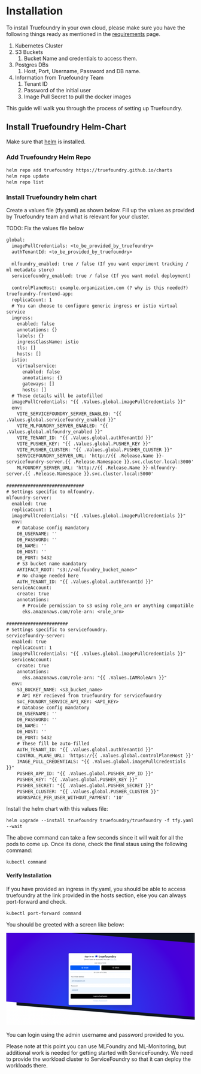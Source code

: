 # Installation

To install Truefoundry in your own cloud, please make sure you have the following things ready as 
mentioned in the [requirements](./requirements.md) page. 

1. Kubernetes Cluster
2. S3 Buckets
   1. Bucket Name and credentials to access them. 
3. Postgres DBs
   1. Host, Port, Username, Password and DB name. 
4. Information from Truefoundry Team
   1. Tenant ID
   2. Password of the initial user
   3. Image Pull Secret to pull the docker images

This guide will walk you through the process of setting up Truefoundry. 

## Install Truefoundry Helm-Chart

Make sure that [helm](https://helm.sh/docs/intro/install/) is installed.

### Add Truefoundry Helm Repo

```
helm repo add truefoundry https://truefoundry.github.io/charts
helm repo update
helm repo list
```

### Install Truefoundry helm chart

Create a values file (tfy.yaml) as shown below. Fill up the values as provided by Truefoundry team
and what is relevant for your cluster. 

TODO: Fix the values file below

```
global:
  imagePullCredentials: <to_be_provided_by_truefoundry>
  authTenantId: <to_be_provided_by_truefoundry>

  mlfoundry_enabled: true / false (If you want experiment tracking / ml metadata store)
  servicefoundry_enabled: true / false (If you want model deployment)

  controlPlaneHost: example.organization.com (? why is this needed?)
truefoundry-frontend-app:
  replicaCount: 1
  # You can choose to configure generic ingress or istio virtual service
  ingress:
    enabled: false
    annotations: {}
    labels: {}
    ingressClassName: istio
    tls: []
    hosts: []
  istio:
    virtualservice:
      enabled: false
      annotations: {}
      gateways: []
      hosts: []
  # These details will be autofilled
  imagePullCredentials: "{{ .Values.global.imagePullCredentials }}"
  env:
    VITE_SERVICEFOUNDRY_SERVER_ENABLED: "{{ .Values.global.servicefoundry_enabled }}"
    VITE_MLFOUNDRY_SERVER_ENABLED: "{{ .Values.global.mlfoundry_enabled }}"
    VITE_TENANT_ID: "{{ .Values.global.authTenantId }}"
    VITE_PUSHER_KEY: "{{ .Values.global.PUSHER_KEY }}"
    VITE_PUSHER_CLUSTER: "{{ .Values.global.PUSHER_CLUSTER }}"
    SERVICEFOUNDRY_SERVER_URL: 'http://{{ .Release.Name }}-servicefoundry-server.{{ .Release.Namespace }}.svc.cluster.local:3000'
    MLFOUNDRY_SERVER_URL: 'http://{{ .Release.Name }}-mlfoundry-server.{{ .Release.Namespace }}.svc.cluster.local:5000'

#############################
# Settings specific to mlfoundry.
mlfoundry-server:
  enabled: true
  replicaCount: 1
  imagePullCredentials: "{{ .Values.global.imagePullCredentials }}"
  env:
    # Database config mandatory
    DB_USERNAME: ''
    DB_PASSWORD: ''
    DB_NAME: ''
    DB_HOST: ''
    DB_PORT: 5432
    # S3 bucket name mandatory
    ARTIFACT_ROOT: "s3://<mlfoundry_bucket_name>"
    # No change needed here
    AUTH_TENANT_ID: "{{ .Values.global.authTenantId }}"
  serviceAccount:
    create: true
    annotations:
      # Provide permission to s3 using role_arn or anything compatible
      eks.amazonaws.com/role-arn: <role_arn>

#######################
# Settings specific to servicefoundry.
servicefoundry-server:
  enabled: true
  replicaCount: 1
  imagePullCredentials: "{{ .Values.global.imagePullCredentials }}"
  serviceAccount:
    create: true
    annotations:
      eks.amazonaws.com/role-arn: "{{ .Values.IAMRoleArn }}"
  env:
    S3_BUCKET_NAME: <s3_bucket_name>
    # API KEY recieved from truefoundry for servicefoundry
    SVC_FOUNDRY_SERVICE_API_KEY: <API_KEY>
    # Database config mandatory
    DB_USERNAME: ''
    DB_PASSWORD: ''
    DB_NAME: ''
    DB_HOST: ''
    DB_PORT: 5432
    # These fill be auto-filled
    AUTH_TENANT_ID: "{{ .Values.global.authTenantId }}"
    CONTROL_PLANE_URL: 'https://{{ .Values.global.controlPlaneHost }}'
    IMAGE_PULL_CREDENTIALS: "{{ .Values.global.imagePullCredentials }}"
    PUSHER_APP_ID: "{{ .Values.global.PUSHER_APP_ID }}"
    PUSHER_KEY: "{{ .Values.global.PUSHER_KEY }}"
    PUSHER_SECRET: "{{ .Values.global.PUSHER_SECRET }}"
    PUSHER_CLUSTER: "{{ .Values.global.PUSHER_CLUSTER }}"
    WORKSPACE_PER_USER_WITHOUT_PAYMENT: '10'
```

Install the helm chart with this values file:

```
helm upgrade --install truefoundry truefoundry/truefoundry -f tfy.yaml --wait
```

The above command can take a few seconds since it will wait for all the pods to come up. Once its done, check
the final staus using the following command:

```
kubectl command
```

#### Verify Installation

If you have provided an ingress in tfy.yaml, you should be able to access truefoundry at the link provided in the 
hosts section, else you can always port-forward and check.

```
kubectl port-forward command
```

You should be greeted with a screen like below:

![Verify Installation](../assets/verify-truefoundry-installation.png)

You can login using the admin username and password provided to you. 

Please note at this point you can use MLFoundry and ML-Monitoring, but additional work is needed for 
getting started with ServiceFoundry. We need to provide the workload cluster to ServiceFoundry so that it can deploy
the workloads there. 





